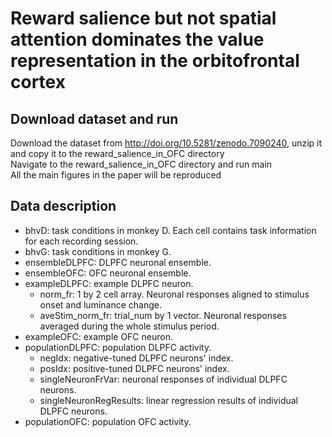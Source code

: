 # Reward salience but not spatial attention dominates the value representation in the orbitofrontal cortex
## Download dataset and run
Download the dataset from http://doi.org/10.5281/zenodo.7090240, unzip it and copy it to the reward_salience_in_OFC directory    
Navigate to the reward_salience_in_OFC directory and run main  
All the main figures in the paper will be reproduced
## Data description
* bhvD: task conditions in monkey D. Each cell contains task information for each recording session.  
* bhvG: task conditions in monkey G.
* ensembleDLPFC: DLPFC neuronal ensemble. 
* ensembleOFC: OFC neuronal ensemble.
* exampleDLPFC: example DLPFC neuron.
  * norm_fr: 1 by 2 cell array. Neuronal responses aligned to stimulus onset and luminance change.
  * aveStim_norm_fr: trial_num by 1 vector. Neuronal responses averaged during the whole stimulus period.
* exampleOFC: example OFC neuron.
* populationDLPFC: population DLPFC activity.
  * negIdx: negative-tuned DLPFC neurons' index.
  * posIdx: positive-tuned DLPFC neurons' index.
  * singleNeuronFrVar: neuronal responses of individual DLPFC neurons.
  * singleNeuronRegResults: linear regression results of individual DLPFC neurons.
* populationOFC: population OFC activity.
